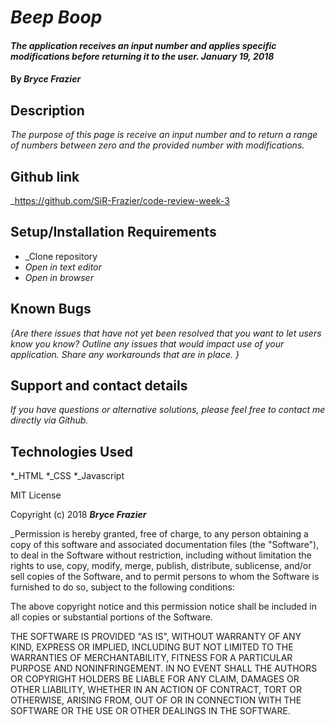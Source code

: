 # _Beep Boop_

#### _The application receives an input number and applies specific modifications before returning it to the user. January 19, 2018_

#### By _Bryce Frazier_

## Description

_The purpose of this page is receive an input number and to return a range of numbers between zero and the provided number with modifications._

## Github link
_https://github.com/SiR-Frazier/code-review-week-3

## Setup/Installation Requirements

* _Clone repository
* _Open in text editor_
* _Open in browser_

## Known Bugs

_{Are there issues that have not yet been resolved that you want to let users know you know?  Outline any issues that would impact use of your application.  Share any workarounds that are in place. }_

## Support and contact details

_If you have questions or alternative solutions, please feel free to contact me directly via Github._

## Technologies Used

*_HTML
*_CSS
*_Javascript

MIT License

Copyright (c) 2018 **_Bryce Frazier_**

_Permission is hereby granted, free of charge, to any person obtaining a copy of this software and associated documentation files (the "Software"), to deal in the Software without restriction, including without limitation the rights to use, copy, modify, merge, publish, distribute, sublicense, and/or sell copies of the Software, and to permit persons to whom the Software is furnished to do so, subject to the following conditions:

The above copyright notice and this permission notice shall be included in all copies or substantial portions of the Software.

THE SOFTWARE IS PROVIDED "AS IS", WITHOUT WARRANTY OF ANY KIND, EXPRESS OR IMPLIED, INCLUDING BUT NOT LIMITED TO THE WARRANTIES OF MERCHANTABILITY, FITNESS FOR A PARTICULAR PURPOSE AND NONINFRINGEMENT. IN NO EVENT SHALL THE AUTHORS OR COPYRIGHT HOLDERS BE LIABLE FOR ANY CLAIM, DAMAGES OR OTHER LIABILITY, WHETHER IN AN ACTION OF CONTRACT, TORT OR OTHERWISE, ARISING FROM, OUT OF OR IN CONNECTION WITH THE SOFTWARE OR THE USE OR OTHER DEALINGS IN THE SOFTWARE.
